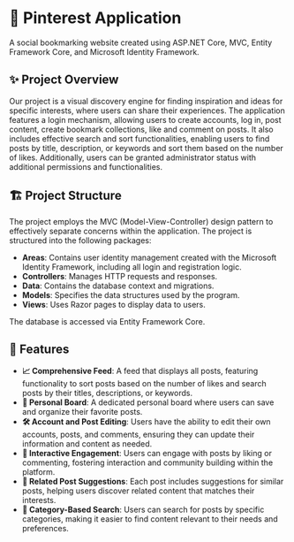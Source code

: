 # 📌 Pinterest Application

A social bookmarking website created using ASP.NET Core, MVC, Entity Framework Core, and Microsoft Identity Framework.

## ✨ Project Overview

Our project is a visual discovery engine for finding inspiration and ideas for specific interests, where users can share their experiences. The application features a login mechanism, allowing users to create accounts, log in, post content, create bookmark collections, like and comment on posts. It also includes effective search and sort functionalities, enabling users to find posts by title, description, or keywords and sort them based on the number of likes. Additionally, users can be granted administrator status with additional permissions and functionalities.

## 🏗️ Project Structure

The project employs the MVC (Model-View-Controller) design pattern to effectively separate concerns within the application. The project is structured into the following packages:

- **Areas**: Contains user identity management created with the Microsoft Identity Framework, including all login and registration logic.
- **Controllers**: Manages HTTP requests and responses.
- **Data**: Contains the database context and migrations.
- **Models**: Specifies the data structures used by the program.
- **Views**: Uses Razor pages to display data to users.

The database is accessed via Entity Framework Core.

## 🚀 Features

- **📈 Comprehensive Feed**: A feed that displays all posts, featuring functionality to sort posts based on the number of likes and search posts by their titles, descriptions, or keywords.
- **📌 Personal Board**: A dedicated personal board where users can save and organize their favorite posts.
- **🛠️ Account and Post Editing**: Users have the ability to edit their own accounts, posts, and comments, ensuring they can update their information and content as needed.
- **💬 Interactive Engagement**: Users can engage with posts by liking or commenting, fostering interaction and community building within the platform.
- **🔗 Related Post Suggestions**: Each post includes suggestions for similar posts, helping users discover related content that matches their interests.
- **📂 Category-Based Search**: Users can search for posts by specific categories, making it easier to find content relevant to their needs and preferences.




